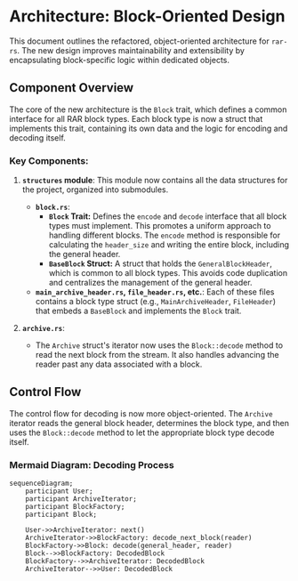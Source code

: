 # Architecture: Block-Oriented Design

This document outlines the refactored, object-oriented architecture for `rar-rs`. The new design improves maintainability and extensibility by encapsulating block-specific logic within dedicated objects.

## Component Overview

The core of the new architecture is the `Block` trait, which defines a common interface for all RAR block types. Each block type is now a struct that implements this trait, containing its own data and the logic for encoding and decoding itself.

### Key Components:

1.  **`structures` module**: This module now contains all the data structures for the project, organized into submodules.
    *   **`block.rs`**:
        *   **`Block` Trait:** Defines the `encode` and `decode` interface that all block types must implement. This promotes a uniform approach to handling different blocks. The `encode` method is responsible for calculating the `header_size` and writing the entire block, including the general header.
        *   **`BaseBlock` Struct:** A struct that holds the `GeneralBlockHeader`, which is common to all block types. This avoids code duplication and centralizes the management of the general header.
    *   **`main_archive_header.rs`, `file_header.rs`, etc.**: Each of these files contains a block type struct (e.g., `MainArchiveHeader`, `FileHeader`) that embeds a `BaseBlock` and implements the `Block` trait.

2.  **`archive.rs`**:
    *   The `Archive` struct's iterator now uses the `Block::decode` method to read the next block from the stream. It also handles advancing the reader past any data associated with a block.

## Control Flow

The control flow for decoding is now more object-oriented. The `Archive` iterator reads the general block header, determines the block type, and then uses the `Block::decode` method to let the appropriate block type decode itself.

### Mermaid Diagram: Decoding Process

```mermaid
sequenceDiagram;
    participant User;
    participant ArchiveIterator;
    participant BlockFactory;
    participant Block;
   
    User->>ArchiveIterator: next()
    ArchiveIterator->>BlockFactory: decode_next_block(reader)
    BlockFactory->>Block: decode(general_header, reader)
    Block-->>BlockFactory: DecodedBlock
    BlockFactory-->>ArchiveIterator: DecodedBlock
    ArchiveIterator-->>User: DecodedBlock
```
